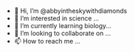- 👋 Hi, I’m @abbyintheskywithdiamonds
- 👀 I’m interested in science ...
- 🌱 I’m currently learning biology...
- 💞️ I’m looking to collaborate on ...
- 📫 How to reach me ...

<!---
abbyintheskywithdiamonds/abbyintheskywithdiamonds is a ✨ special ✨ repository because its `README.md` (this file) appears on your GitHub profile.
You can click the Preview link to take a look at your changes.
--->
